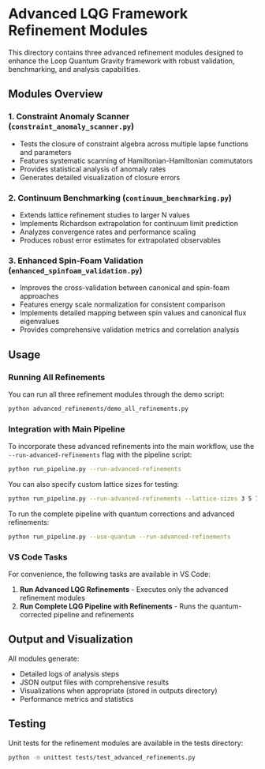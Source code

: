 # Advanced LQG Framework Refinement Modules

This directory contains three advanced refinement modules designed to enhance the Loop Quantum Gravity framework with robust validation, benchmarking, and analysis capabilities.

## Modules Overview

### 1. Constraint Anomaly Scanner (`constraint_anomaly_scanner.py`)
- Tests the closure of constraint algebra across multiple lapse functions and parameters
- Features systematic scanning of Hamiltonian-Hamiltonian commutators
- Provides statistical analysis of anomaly rates
- Generates detailed visualization of closure errors

### 2. Continuum Benchmarking (`continuum_benchmarking.py`)
- Extends lattice refinement studies to larger N values 
- Implements Richardson extrapolation for continuum limit prediction
- Analyzes convergence rates and performance scaling
- Produces robust error estimates for extrapolated observables

### 3. Enhanced Spin-Foam Validation (`enhanced_spinfoam_validation.py`)
- Improves the cross-validation between canonical and spin-foam approaches
- Features energy scale normalization for consistent comparison
- Implements detailed mapping between spin values and canonical flux eigenvalues
- Provides comprehensive validation metrics and correlation analysis

## Usage

### Running All Refinements

You can run all three refinement modules through the demo script:

```bash
python advanced_refinements/demo_all_refinements.py
```

### Integration with Main Pipeline

To incorporate these advanced refinements into the main workflow, use the `--run-advanced-refinements` flag with the pipeline script:

```bash
python run_pipeline.py --run-advanced-refinements
```

You can also specify custom lattice sizes for testing:

```bash
python run_pipeline.py --run-advanced-refinements --lattice-sizes 3 5 7 9
```

To run the complete pipeline with quantum corrections and advanced refinements:

```bash
python run_pipeline.py --use-quantum --run-advanced-refinements
```

### VS Code Tasks

For convenience, the following tasks are available in VS Code:

1. **Run Advanced LQG Refinements** - Executes only the advanced refinement modules
2. **Run Complete LQG Pipeline with Refinements** - Runs the quantum-corrected pipeline and refinements

## Output and Visualization

All modules generate:
- Detailed logs of analysis steps
- JSON output files with comprehensive results
- Visualizations when appropriate (stored in outputs directory)
- Performance metrics and statistics

## Testing

Unit tests for the refinement modules are available in the tests directory:

```bash
python -m unittest tests/test_advanced_refinements.py
```
